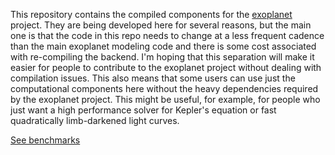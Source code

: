 This repository contains the compiled components for the [exoplanet](https://github.com/exoplanet-dev/exoplanet/) project.
They are being developed here for several reasons, but the main one is that the code in this repo needs to change at a less frequent cadence than the main exoplanet modeling code and there is some cost associated with re-compiling the backend.
I'm hoping that this separation will make it easier for people to contribute to the exoplanet project without dealing with compilation issues.
This also means that some users can use just the computational components here without the heavy dependencies required by the exoplanet project.
This might be useful, for example, for people who just want a high performance solver for Kepler's equation or fast quadratically limb-darkened light curves.

[See benchmarks](https://exoplanet-dev.github.io/exoplanet-core/dev/bench/)
